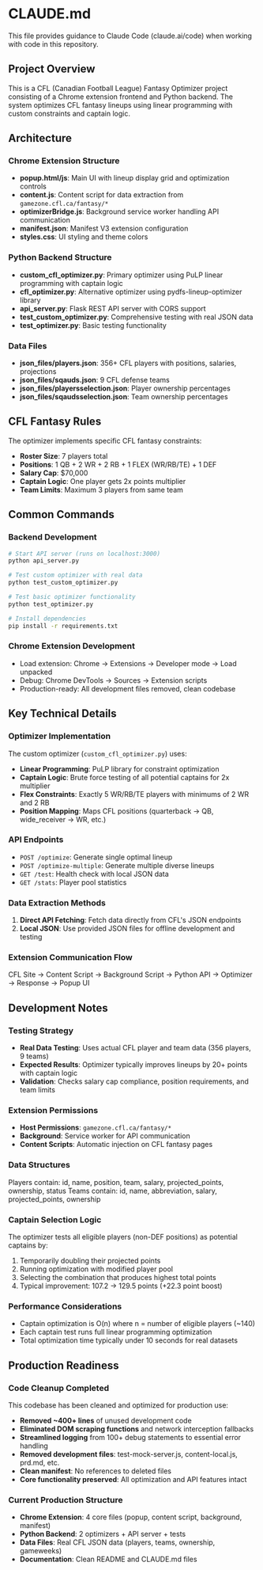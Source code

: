 # CLAUDE.md

This file provides guidance to Claude Code (claude.ai/code) when working with code in this repository.

## Project Overview

This is a CFL (Canadian Football League) Fantasy Optimizer project consisting of a Chrome extension frontend and Python backend. The system optimizes CFL fantasy lineups using linear programming with custom constraints and captain logic.

## Architecture

### Chrome Extension Structure
- **popup.html/js**: Main UI with lineup display grid and optimization controls
- **content.js**: Content script for data extraction from `gamezone.cfl.ca/fantasy/*`
- **optimizerBridge.js**: Background service worker handling API communication
- **manifest.json**: Manifest V3 extension configuration
- **styles.css**: UI styling and theme colors

### Python Backend Structure  
- **custom_cfl_optimizer.py**: Primary optimizer using PuLP linear programming with captain logic
- **cfl_optimizer.py**: Alternative optimizer using pydfs-lineup-optimizer library
- **api_server.py**: Flask REST API server with CORS support
- **test_custom_optimizer.py**: Comprehensive testing with real JSON data
- **test_optimizer.py**: Basic testing functionality

### Data Files
- **json_files/players.json**: 356+ CFL players with positions, salaries, projections
- **json_files/sqauds.json**: 9 CFL defense teams
- **json_files/playersselection.json**: Player ownership percentages
- **json_files/sqaudsselection.json**: Team ownership percentages

## CFL Fantasy Rules

The optimizer implements specific CFL fantasy constraints:
- **Roster Size**: 7 players total
- **Positions**: 1 QB + 2 WR + 2 RB + 1 FLEX (WR/RB/TE) + 1 DEF
- **Salary Cap**: $70,000
- **Captain Logic**: One player gets 2x points multiplier
- **Team Limits**: Maximum 3 players from same team

## Common Commands

### Backend Development
```bash
# Start API server (runs on localhost:3000)
python api_server.py

# Test custom optimizer with real data
python test_custom_optimizer.py

# Test basic optimizer functionality  
python test_optimizer.py

# Install dependencies
pip install -r requirements.txt
```

### Chrome Extension Development
- Load extension: Chrome → Extensions → Developer mode → Load unpacked
- Debug: Chrome DevTools → Sources → Extension scripts
- Production-ready: All development files removed, clean codebase

## Key Technical Details

### Optimizer Implementation
The custom optimizer (`custom_cfl_optimizer.py`) uses:
- **Linear Programming**: PuLP library for constraint optimization
- **Captain Logic**: Brute force testing of all potential captains for 2x multiplier
- **Flex Constraints**: Exactly 5 WR/RB/TE players with minimums of 2 WR and 2 RB
- **Position Mapping**: Maps CFL positions (quarterback → QB, wide_receiver → WR, etc.)

### API Endpoints
- `POST /optimize`: Generate single optimal lineup
- `POST /optimize-multiple`: Generate multiple diverse lineups  
- `GET /test`: Health check with local JSON data
- `GET /stats`: Player pool statistics

### Data Extraction Methods
1. **Direct API Fetching**: Fetch data directly from CFL's JSON endpoints
2. **Local JSON**: Use provided JSON files for offline development and testing

### Extension Communication Flow
CFL Site → Content Script → Background Script → Python API → Optimizer → Response → Popup UI

## Development Notes

### Testing Strategy
- **Real Data Testing**: Uses actual CFL player and team data (356 players, 9 teams)
- **Expected Results**: Optimizer typically improves lineups by 20+ points with captain logic
- **Validation**: Checks salary cap compliance, position requirements, and team limits

### Extension Permissions
- **Host Permissions**: `gamezone.cfl.ca/fantasy/*`
- **Background**: Service worker for API communication
- **Content Scripts**: Automatic injection on CFL fantasy pages

### Data Structures
Players contain: id, name, position, team, salary, projected_points, ownership, status
Teams contain: id, name, abbreviation, salary, projected_points, ownership

### Captain Selection Logic
The optimizer tests all eligible players (non-DEF positions) as potential captains by:
1. Temporarily doubling their projected points
2. Running optimization with modified player pool
3. Selecting the combination that produces highest total points
4. Typical improvement: 107.2 → 129.5 points (+22.3 point boost)

### Performance Considerations
- Captain optimization is O(n) where n = number of eligible players (~140)
- Each captain test runs full linear programming optimization
- Total optimization time typically under 10 seconds for real datasets

## Production Readiness

### Code Cleanup Completed
This codebase has been cleaned and optimized for production use:
- **Removed ~400+ lines** of unused development code
- **Eliminated DOM scraping functions** and network interception fallbacks
- **Streamlined logging** from 100+ debug statements to essential error handling
- **Removed development files**: test-mock-server.js, content-local.js, prd.md, etc.
- **Clean manifest**: No references to deleted files
- **Core functionality preserved**: All optimization and API features intact

### Current Production Structure
- **Chrome Extension**: 4 core files (popup, content script, background, manifest)
- **Python Backend**: 2 optimizers + API server + tests
- **Data Files**: Real CFL JSON data (players, teams, ownership, gameweeks)
- **Documentation**: Clean README and CLAUDE.md files